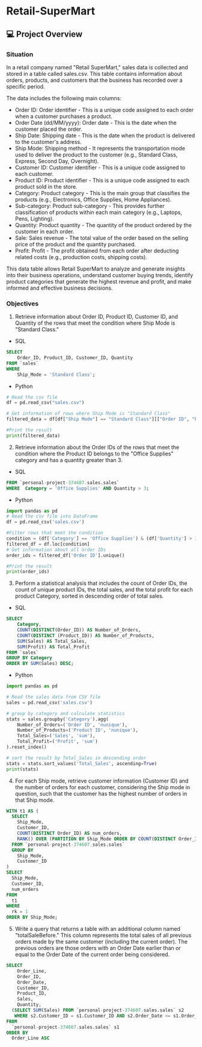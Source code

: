 # Retail-SuperMart

## :computer: Project Overview

### Situation
In a retail company named "Retail SuperMart," sales data is collected and stored in a table called sales.csv. This table contains information about orders, products, and customers that the business has recorded over a specific period.

The data includes the following main columns:

- Order ID: Order identifier - This is a unique code assigned to each order when a customer purchases a product.
- Order Date (dd/MM/yyyy): Order date - This is the date when the customer placed the order.
- Ship Date: Shipping date - This is the date when the product is delivered to the customer's address.
- Ship Mode: Shipping method - It represents the transportation mode used to deliver the product to the customer (e.g., Standard Class, Express, Second Day, Overnight).
- Customer ID: Customer identifier - This is a unique code assigned to each customer.
- Product ID: Product identifier - This is a unique code assigned to each product sold in the store.
- Category: Product category - This is the main group that classifies the products (e.g., Electronics, Office Supplies, Home Appliances).
- Sub-category: Product sub-category - This provides further classification of products within each main category (e.g., Laptops, Pens, Lighting).
- Quantity: Product quantity - The quantity of the product ordered by the customer in each order.
- Sale: Sales revenue - The total value of the order based on the selling price of the product and the quantity purchased.
- Profit: Profit - The profit obtained from each order after deducting related costs (e.g., production costs, shipping costs).

This data table allows Retail SuperMart to analyze and generate insights into their business operations, understand customer buying trends, identify product categories that generate the highest revenue and profit, and make informed and effective business decisions.
### Objectives
1. Retrieve information about Order ID, Product ID, Customer ID, and Quantity of the rows that meet the condition where Ship Mode is "Standard Class."
- SQL
````sql
SELECT 
    Order_ID, Product_ID, Customer_ID, Quantity
FROM `sales`
WHERE 
    Ship_Mode = 'Standard Class';
````
- Python
````python
# Read the csv file
df = pd.read_csv("sales.csv")

# Get information of rows where Ship Mode is "Standard Class"
filtered_data = df[df["Ship Mode"] == "Standard Class"][["Order ID", "Product ID", "Customer ID", "Quantity"]]

#Print the result
print(filtered_data)
````

2. Retrieve information about the Order IDs of the rows that meet the condition where the Product ID belongs to the "Office Supplies" category and has a quantity greater than 3.
- SQL
````sql
FROM `personal-project-374607.sales.sales`
WHERE  Category = 'Office Supplies' AND Quantity > 3;
````
- Python
````python
import pandas as pd
# Read the csv file into DataFrame
df = pd.read_csv('sales.csv')

#Filter rows that meet the condition
condition = (df['Category'] == 'Office Supplies') & (df['Quantity'] > 3)
filtered_df = df.loc[condition]
# Get information about all order IDs
order_ids = filtered_df['Order ID'].unique()

#Print the result
print(order_ids)
````
3. Perform a statistical analysis that includes the count of Order IDs, the count of unique product IDs, the total sales, and the total profit for each product Category, sorted in descending order of total sales.
- SQL
````sql
SELECT 
    Category,
    COUNT(DISTINCT(Order_ID)) AS Number_of_Orders,
    COUNT(DISTINCT (Product_ID)) AS Number_of_Products,
    SUM(Sales) AS Total_Sales,
    SUM(Profit) AS Total_Profit
FROM `sales`
GROUP BY Category
ORDER BY SUM(Sales) DESC;
````
- Python 
````python
import pandas as pd

# Read the sales data from CSV file
sales = pd.read_csv('sales.csv')

# group by category and calculate statistics
stats = sales.groupby('Category').agg(
    Number_of_Orders=('Order ID', 'nunique'),
    Number_of_Products=('Product ID', 'nunique'),
    Total_Sales=('Sales', 'sum'),
    Total_Profit=('Profit', 'sum')
).reset_index()

# sort the result by Total_Sales in descending order
stats = stats.sort_values('Total_Sales', ascending=True)
print(stats)
````
4. For each Ship mode, retrieve customer information (Customer ID) and the number of orders for each customer, considering the Ship mode in question, such that the customer has the highest number of orders in that Ship mode.
````sql
WITH t1 AS (
  SELECT 
    Ship_Mode, 
    Customer_ID, 
    COUNT(DISTINCT Order_ID) AS num_orders,
    RANK() OVER (PARTITION BY Ship_Mode ORDER BY COUNT(DISTINCT Order_ID) DESC) AS rk
  FROM `personal-project-374607.sales.sales`
  GROUP BY 
    Ship_Mode, 
    Customer_ID
)
SELECT 
  Ship_Mode, 
  Customer_ID, 
  num_orders
FROM 
  t1
WHERE 
  rk = 1
ORDER BY Ship_Mode;
````
5. Write a query that returns a table with an additional column named "totalSaleBefore." This column represents the total sales of all previous orders made by the same customer (including the current order). The previous orders are those orders with an Order Date earlier than or equal to the Order Date of the current order being considered.
````sql
SELECT 
    Order_Line,
    Order_ID,
    Order_Date,
    Customer_ID,
    Product_ID,
    Sales,
    Quantity,
  (SELECT SUM(Sales) FROM `personal-project-374607.sales.sales` s2 
   WHERE s2.Customer_ID = s1.Customer_ID AND s2.Order_Date <= s1.Order_Date) AS totalSaleBefore
FROM 
  `personal-project-374607.sales.sales` s1
ORDER BY 
  Order_Line ASC
````

